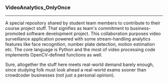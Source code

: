 ### VideoAnalytics_OnlyOnce ###
<hr/>
<p> A special repository shared by student team members to contribute to their course project stuff. That signifies as team's commitment to business-promoted software development project. This collaboration purposes video surveillance application powered with some stream-handling analytics features like face recognition, number plate detection, motion estimation etc. The core language is Python and the most of video processing code implements OpenCV-defined functions as well. </p><p>Sure, altogether the stuff here meets real-world demand barely enough, since studying folk must look ahead a real-world exams sooner than crowdcoder businesses (not just a personal opinion). </p>       

